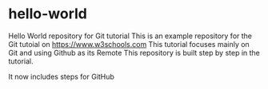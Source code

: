 # hello-world
Hello World repository for Git tutorial
This is an example repository for the Git tutoial on https://www.w3schools.com
This tutorial focuses mainly on Git and using Github as its Remote
This repository is built step by step in the tutorial.

It now includes steps for GitHub
